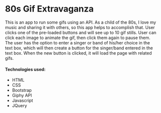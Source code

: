 <h1>80s Gif Extravaganza</h1>

<p>This is an app to run some gifs using an API. As a child of the 80s, I love my music and sharing it with others, so this app helps to accomplish that. User clicks one of the pre-loaded buttons and will see up to 10 gif stills. User can click each image to animate the gif, then click them again to pause them. The user has the option to enter a singer or band of his/her choice in the text box, which will then create a button for the singer/band entered in the text box. When the new button is clicked, it will load the page with related gifs.</p>

<h4>Technologies used:</h4>
<ul>
<li>HTML</li>
<li>CSS</li>
<li>Bootstrap</li>
<li>Giphy API</li>
<li>Javascript</li>
<li>JQuery</li>
</ul>